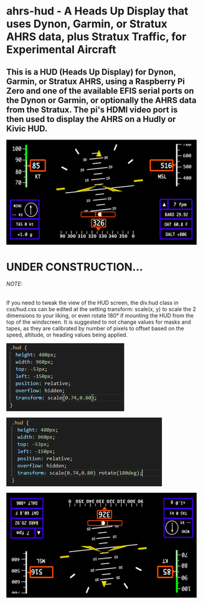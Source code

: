# ahrs-hud - A Heads Up Display that uses Dynon, Garmin, or Stratux AHRS data, plus Stratux Traffic, for Experimental Aircraft

## This is a HUD (Heads Up Display) for Dynon, Garmin, or Stratux AHRS, using a Raspberry Pi Zero and one of the available EFIS serial ports on the Dynon or Garmin, or optionally the AHRS data from the Stratux. The pi's HDMI video port is then used to display the AHRS on a Hudly or Kivic HUD. 
![Image of hud](https://github.com/N129BZ/adahrs-hud/blob/master/docs/Screenshot20200418.png)

# UNDER CONSTRUCTION...
 

###### NOTE:
If you need to tweak the view of the HUD screen, the div.hud class in css/hud.css can be edited at the setting transform: scale(x, y) to scale the 2 dimensions to your liking, or even rotate 180° if mounting the HUD from the top of the windscreen. It is suggested to not change values for masks and tapes, as they are calibrated by number of pixels to offset based on the speed, altitude, or heading values being applied.

![Image of ScaleSetting](https://github.com/N129BZ/adahrs-hud/blob/master/docs/hudcss1.png)

![Image of ScaleSetting](https://github.com/N129BZ/adahrs-hud/blob/master/docs/hudcss2.png)

![Image of UpsideDown](https://github.com/N129BZ/adahrs-hud/blob/master/docs/Screenshot20200418_ud.png)
